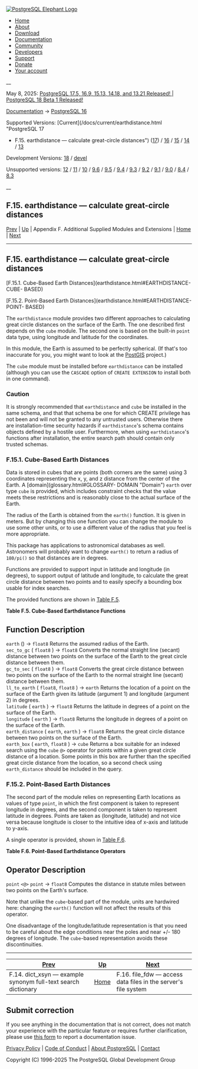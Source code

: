 [ ![PostgreSQL Elephant Logo](/media/img/about/press/elephant.png) ](/)

  * [Home](/ "Home")
  * [About](/about/ "About")
  * [Download](/download/ "Download")
  * [Documentation](/docs/ "Documentation")
  * [Community](/community/ "Community")
  * [Developers](/developer/ "Developers")
  * [Support](/support/ "Support")
  * [Donate](/about/donate/ "Donate")
  * [Your account](/account/ "Your account")

__

May 8, 2025: [ PostgreSQL 17.5, 16.9, 15.13, 14.18, and 13.21 Released! ](/about/news/postgresql-175-169-1513-1418-and-1321-released-3072/) | [ PostgreSQL 18 Beta 1 Released! ](/about/news/postgresql-18-beta-1-released-3070/)

[Documentation](/docs/ "Documentation") -> [PostgreSQL
16](/docs/16/index.html)

Supported Versions: [Current](/docs/current/earthdistance.html "PostgreSQL 17
- F.15. earthdistance — calculate great-circle distances")
([17](/docs/17/earthdistance.html "PostgreSQL 17 - F.15. earthdistance —
calculate great-circle distances")) / [16](/docs/16/earthdistance.html
"PostgreSQL 16 - F.15. earthdistance — calculate great-circle distances") /
[15](/docs/15/earthdistance.html "PostgreSQL 15 - F.15. earthdistance —
calculate great-circle distances") / [14](/docs/14/earthdistance.html
"PostgreSQL 14 - F.15. earthdistance — calculate great-circle distances") /
[13](/docs/13/earthdistance.html "PostgreSQL 13 - F.15. earthdistance —
calculate great-circle distances")

Development Versions: [18](/docs/18/earthdistance.html "PostgreSQL 18 -
F.15. earthdistance — calculate great-circle distances") /
[devel](/docs/devel/earthdistance.html "PostgreSQL devel - F.15. earthdistance
— calculate great-circle distances")

Unsupported versions: [12](/docs/12/earthdistance.html "PostgreSQL 12 -
F.15. earthdistance — calculate great-circle distances") /
[11](/docs/11/earthdistance.html "PostgreSQL 11 - F.15. earthdistance —
calculate great-circle distances") / [10](/docs/10/earthdistance.html
"PostgreSQL 10 - F.15. earthdistance — calculate great-circle distances") /
[9.6](/docs/9.6/earthdistance.html "PostgreSQL 9.6 - F.15. earthdistance —
calculate great-circle distances") / [9.5](/docs/9.5/earthdistance.html
"PostgreSQL 9.5 - F.15. earthdistance — calculate great-circle distances") /
[9.4](/docs/9.4/earthdistance.html "PostgreSQL 9.4 - F.15. earthdistance —
calculate great-circle distances") / [9.3](/docs/9.3/earthdistance.html
"PostgreSQL 9.3 - F.15. earthdistance — calculate great-circle distances") /
[9.2](/docs/9.2/earthdistance.html "PostgreSQL 9.2 - F.15. earthdistance —
calculate great-circle distances") / [9.1](/docs/9.1/earthdistance.html
"PostgreSQL 9.1 - F.15. earthdistance — calculate great-circle distances") /
[9.0](/docs/9.0/earthdistance.html "PostgreSQL 9.0 - F.15. earthdistance —
calculate great-circle distances") / [8.4](/docs/8.4/earthdistance.html
"PostgreSQL 8.4 - F.15. earthdistance — calculate great-circle distances") /
[8.3](/docs/8.3/earthdistance.html "PostgreSQL 8.3 - F.15. earthdistance —
calculate great-circle distances")

__

F.15. earthdistance — calculate great-circle distances  
---  
[Prev](dict-xsyn.html "F.14. dict_xsyn — example synonym full-text search dictionary")  | [Up](contrib.html "Appendix F. Additional Supplied Modules and Extensions") | Appendix F. Additional Supplied Modules and Extensions | [Home](index.html "PostgreSQL 16.9 Documentation") |  [Next](file-fdw.html "F.16. file_fdw — access data files in the server's file system")  
  
* * *

## F.15. earthdistance — calculate great-circle distances #

[F.15.1. Cube-Based Earth Distances](earthdistance.html#EARTHDISTANCE-CUBE-
BASED)

[F.15.2. Point-Based Earth Distances](earthdistance.html#EARTHDISTANCE-POINT-
BASED)

The `earthdistance` module provides two different approaches to calculating
great circle distances on the surface of the Earth. The one described first
depends on the `cube` module. The second one is based on the built-in `point`
data type, using longitude and latitude for the coordinates.

In this module, the Earth is assumed to be perfectly spherical. (If that's too
inaccurate for you, you might want to look at the
[PostGIS](https://postgis.net/) project.)

The `cube` module must be installed before `earthdistance` can be installed
(although you can use the `CASCADE` option of `CREATE EXTENSION` to install
both in one command).

### Caution

It is strongly recommended that `earthdistance` and `cube` be installed in the
same schema, and that that schema be one for which CREATE privilege has not
been and will not be granted to any untrusted users. Otherwise there are
installation-time security hazards if `earthdistance`'s schema contains
objects defined by a hostile user. Furthermore, when using `earthdistance`'s
functions after installation, the entire search path should contain only
trusted schemas.

### F.15.1. Cube-Based Earth Distances #

Data is stored in cubes that are points (both corners are the same) using 3
coordinates representing the x, y, and z distance from the center of the
Earth. A [](glossary.html#GLOSSARY-DOMAIN)[domain](glossary.html#GLOSSARY-
DOMAIN "Domain") `earth` over type `cube` is provided, which includes
constraint checks that the value meets these restrictions and is reasonably
close to the actual surface of the Earth.

The radius of the Earth is obtained from the `earth()` function. It is given
in meters. But by changing this one function you can change the module to use
some other units, or to use a different value of the radius that you feel is
more appropriate.

This package has applications to astronomical databases as well. Astronomers
will probably want to change `earth()` to return a radius of `180/pi()` so
that distances are in degrees.

Functions are provided to support input in latitude and longitude (in
degrees), to support output of latitude and longitude, to calculate the great
circle distance between two points and to easily specify a bounding box usable
for index searches.

The provided functions are shown in [Table
F.5](earthdistance.html#EARTHDISTANCE-CUBE-FUNCTIONS "Table F.5. Cube-Based
Earthdistance Functions").

**Table  F.5. Cube-Based Earthdistance Functions**

Function Description  
---  
`earth` () → `float8` Returns the assumed radius of the Earth.  
`sec_to_gc` ( `float8` ) → `float8` Converts the normal straight line (secant)
distance between two points on the surface of the Earth to the great circle
distance between them.  
`gc_to_sec` ( `float8` ) → `float8` Converts the great circle distance between
two points on the surface of the Earth to the normal straight line (secant)
distance between them.  
`ll_to_earth` ( `float8`, `float8` ) → `earth` Returns the location of a point
on the surface of the Earth given its latitude (argument 1) and longitude
(argument 2) in degrees.  
`latitude` ( `earth` ) → `float8` Returns the latitude in degrees of a point
on the surface of the Earth.  
`longitude` ( `earth` ) → `float8` Returns the longitude in degrees of a point
on the surface of the Earth.  
`earth_distance` ( `earth`, `earth` ) → `float8` Returns the great circle
distance between two points on the surface of the Earth.  
`earth_box` ( `earth`, `float8` ) → `cube` Returns a box suitable for an
indexed search using the `cube` `@>` operator for points within a given great
circle distance of a location. Some points in this box are further than the
specified great circle distance from the location, so a second check using
`earth_distance` should be included in the query.  
  
  

### F.15.2. Point-Based Earth Distances #

The second part of the module relies on representing Earth locations as values
of type `point`, in which the first component is taken to represent longitude
in degrees, and the second component is taken to represent latitude in
degrees. Points are taken as (longitude, latitude) and not vice versa because
longitude is closer to the intuitive idea of x-axis and latitude to y-axis.

A single operator is provided, shown in [Table
F.6](earthdistance.html#EARTHDISTANCE-POINT-OPERATORS "Table F.6. Point-Based
Earthdistance Operators").

**Table  F.6. Point-Based Earthdistance Operators**

Operator Description  
---  
`point` `<@>` `point` → `float8` Computes the distance in statute miles
between two points on the Earth's surface.  
  
  

Note that unlike the `cube`-based part of the module, units are hardwired
here: changing the `earth()` function will not affect the results of this
operator.

One disadvantage of the longitude/latitude representation is that you need to
be careful about the edge conditions near the poles and near +/- 180 degrees
of longitude. The `cube`-based representation avoids these discontinuities.

* * *

[Prev](dict-xsyn.html "F.14. dict_xsyn — example synonym full-text search dictionary")  | [Up](contrib.html "Appendix F. Additional Supplied Modules and Extensions") |  [Next](file-fdw.html "F.16. file_fdw — access data files in the server's file system")  
---|---|---  
F.14. dict_xsyn — example synonym full-text search dictionary  | [Home](index.html "PostgreSQL 16.9 Documentation") |  F.16. file_fdw — access data files in the server's file system  
  
## Submit correction

If you see anything in the documentation that is not correct, does not match
your experience with the particular feature or requires further clarification,
please use [this form](/account/comments/new/16/earthdistance.html/) to report
a documentation issue.

[Privacy Policy](/about/privacypolicy) | [Code of Conduct](/about/policies/coc/) | [About PostgreSQL](/about/) | [Contact](/about/contact/)  

Copyright (C) 1996-2025 The PostgreSQL Global Development Group

